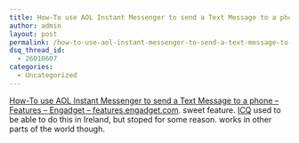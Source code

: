 ```yaml
---
title: How-To use AOL Instant Messenger to send a Text Message to a phone
author: admin
layout: post
permalink: /how-to-use-aol-instant-messenger-to-send-a-text-message-to-a-phone/
dsq_thread_id:
  - 26010607
categories:
  - Uncategorized
---
```

[How-To use AOL Instant Messenger to send a Text Message to a phone &#8211; Features &#8211; Engadget &#8211; features.engadget.com][1]. sweet feature. [ICQ][2] used to be able to do this in Ireland, but stoped for some reason. works in other parts of the world though.

 [1]: http://features.engadget.com/entry/8931594493760248/
 [2]: http://www.icq.com